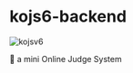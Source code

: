 # kojs6-backend
![kojsv6](https://github.com/poporonnet/kojs6-backend/assets/40442980/01711423-43d7-4330-ad5e-2f2753b50f2d)

🎀 a mini Online Judge System
